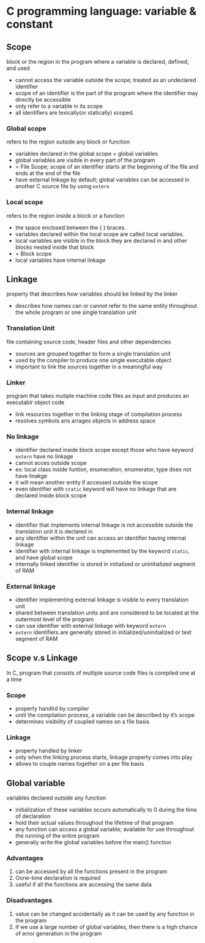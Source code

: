 ﻿# C programming language: variable & constant 

## Scope 

block or the region in the program where a variable is declared, defined, and used 

- cannot access the variable outside the scope; treated as an undeclared identifier
- scope of an identifier is the part of the program where the identifier may directly be accessible
- only refer to a variable in its scope
- all identifiers are lexically(or statically) scoped. 

### Global scope 

refers to the region outside any block or function 

- variables declared in the global scope = global variables
- global variables are visible in every part of the program
- = File Scope; scope of an identifier starts at the beginning of the file and ends at the end of the file
- have external linkage by default; global variables can be accessed in another C source file by using `extern` 

### Local scope 

refers to the region inside a block or a function 

- the space enclosed between the { } braces.
- variables declared within the local scope are called local variables.
- local variables are visible in the block they are declared in and other blocks nested inside that block
- = Block scope
- local variables have internal linkage 

## Linkage 

property that describes how variables should be linked by the linker 

- describes how names can or cannot refer to the same entity throughout the whole program or one single translation unit 

### Translation Unit 

file containing source code, header files and other dependencies 

- sources are grouped together to form a single translation unit
- used by the compiler to produce one single executable object
- important to link the sources together in a meaningful way 

### Linker 

program that takes mutiple machine code files as input and produces an executablr object code 

- link resources together in the linking stage of compilation process
- resolves symbols ans arrages objects in address space

### No linkage

- identifier declared inside block scope except those who have keyword `extern` have no linkage
- cannot acces outside scope
- ex: local class inside funtion, enumeration, enumerator, type does not have linakge
- it will mean another entity if accessed outside the scope
- even identifier with `static` keyword will have no linkage that are declared inside block scope

### Internal linkage

- identifier that implements internal linkage is not accessible outside the translation unit it is declared in
- any identifier within the unit can access an identifier having internal linkage
- identifier with internal linkage is implemented by the keyword `static`, and have global scope
- internally linked identifier is stored in initialized or uninitialized segment of RAM

### External linkage

- identifier implementing external linkage is visible to every translation unit
- shared between translation units and are considered to be located at the outermost level of the program
- can use identifier with external linkage with keyword `extern`
- `extern` identifiers are generally stored in initialized/uninitialized or text segment of RAM

## Scope v.s Linkage 

In C, program that consists of multiple source code files is compiled one at a time 

### Scope 

- property handlrd by complier
- until the compilation process, a variable can be described by it’s scope
- determines visibility of coupled names on a file basis 

### Linkage 

- property handled by linker
- only when the linking process starts, linkage property comes into play
- allows to couple names together on a per file basis

## Global variable

variables declared outside any function

- initialization of these variables occurs automatically to 0 during the time of declaration
- hold their actual values throughout the lifetime of that program
- any function can access a global variable; available for use throughout the running of the entire program
- generally write the global variables before the main() function

### Advantages

1. can be accessed by all the functions present in the program
2. Oone-time declaration is required
3. useful if all the functions are accessing the same data

### Disadvantages

1. value can be changed accidentally as it can be used by any function in the program
2. if we use a large number of global variables, then there is a high chance of error generation in the program